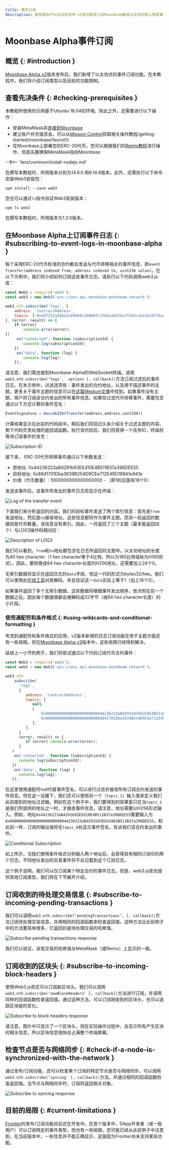 ```yaml
---
title: 事件订阅
description: 使用类似于以太坊的发布-订阅功能来订阅Moonbeam兼容以太坊的链上特定事件。
---
```


# Moonbase Alpha事件订阅

## 概览  {: #introduction } 
[Moonbase Alpha v2](https://moonbeam.network/announcements/testnet-upgrade-moonbase-alpha-v2/)版本发布后，我们新增了以太坊式的事件订阅功能。在本教程中，我们将介绍订阅类型以及目前的功能限制。

## 查看先决条件 {: #checking-prerequisites } 
本教程所使用的示例基于Ubuntu 18.04的环境。除此之外，还需要进行以下操作：

 - 安装MetaMask并[连接到Moonbase](/getting-started/moonbase/metamask/)
 - 建立账户并充值资金。可以从[Mission Control](/getting-started/moonbase/faucet/)获取相关操作教程/getting-started/moonbase/faucet/)
 - 在Moonbase上部署您的ERC-20代币。您可以根据我们的[Remix教程](/getting-started/local-node/using-remix/)进行操作，但首先要确保MetaMask指向Moonbase

--8<-- 'text/common/install-nodejs.md'

在撰写本教程时，所用版本分别为14.6.0 和6.14.6版本。此外，还需执行以下命令安装Web3安装包：

```
npm install --save web3
```

您也可以通过`ls`指令验证Web3安装版本：

```
npm ls web3
```

在撰写本教程时，所用版本为1.3.0版本。

## 在Moonbase Alpha上订阅事件日志 {: #subscribing-to-event-logs-in-moonbase-alpha } 
每个采用ERC-20代币标准的合约都会发送与代币转移相关的事件信息，即`event Transfer(address indexed from, address indexed to, uint256 value)`。在以下示例中，我们将介绍如何订阅这些事件日志。请执行以下代码调用web3.js库：

```js
const Web3 = require('web3');
const web3 = new Web3('wss://wss.api.moonbase.moonbeam.network');

web3.eth.subscribe('logs', {
    address: 'ContractAddress',
    topics: ['0xddf252ad1be2c89b69c2b068fc378daa952ba7f163c4a11628f55a4df523b3ef']
}, (error, result) => {
    if (error)
        console.error(error);
})
    .on("connected", function (subscriptionId) {
        console.log(subscriptionId);
    })
    .on("data", function (log) {
        console.log(log);
    });
```

请注意，我们需连接到Moonbase Alpha的WebSocket终端。调用`web3.eth.subscribe(‘logs’,  options [, callback])`方法订阅过滤后的事件日志。在本示例中，过滤选项有：事件发出的合约地址，以及用于描述事件的主题。更多关于事件主题的信息可以在[这篇Medium文章](https://medium.com/mycrypto/understanding-event-logs-on-the-ethereum-blockchain-f4ae7ba50378)中找到。如果事件没有主题，用户将订阅该合约发出的所有事件信息。如果仅过滤代币转移事件，需要包含通过以下方式计算的事件签名：

```js
EventSignature = keccak256(Transfer(address,address,uint256))
```

计算结果显示在此前的代码段中。稍后我们将回过头来介绍关于过滤主题的内容。剩下代码负责处理的是回调函数。执行该代码后，我们将获得一个任务ID，终端将等待订阅事件的发生：

![Subscription ID](/images/builders/tools/pubsub/pubsub-1.png)

接下来， ERC-20代币转移事件通过以下参数发送：

 - 原地址: 0x44236223aB4291b93EEd10E4B511B37a398DEE55
 - 目标地址: 0x8841701Dba3639B254D9CEe712E49D188A1e941e
 - 价值（代币数量）: 1000000000000000000 - （即1的后面有18个0）

发送该事件后，该事件所发出的事件日志将显示在终端：

![Log of the transfer event](/images/builders/tools/pubsub/pubsub-2.png)

下面我们来分析返回的内容。我们的目标事件发送了两个索引信息：首先是`from`发送地址，然后是`to`接收地址，这些信息都将作为事件主题。而另一段返回的数据则是代币数量，该信息没有索引。因此，一共返回了三个主题（最多能返回四个）与LOG3操作码相对应：

![Description of LOG3](/images/builders/tools/pubsub/pubsub-3.png)

我们可以看到，`from`和`to`地址都包含在日志所返回的主题中。以太坊地址的长度为40 hex character（1 hex character等于4比特，所以为160比特或称为H160形式）。因此，要转换成64 hex character长度的H256地址，还需要加上24个0。

无索引数据将显示在返回日志的`data`字段，但这一代码形式为bytes32/hex。我们可以使用此[在线工具](https://web3-type-converter.onbrn.com/)对其解码，并且验证这一`data`实际上等于1（加上18个0）。

如果事件返回了多个无索引数据，这些数据将根据事件发出顺序，依次附在前一个数据之后。因此每个数据值都会被解码成32字节（或64 hex character长度）的小片段。

### 使用通配符和条件格式  {: #using-wildcards-and-conditional-formatting } 

考虑到通配符和条件格式的应用，v2版本新增的日志订阅功能在用于主题方面还有一些局限。但在[Moonbase Alpha v3](https://moonbeam.network/announcements/moonbeam-network-upgrades-account-structure-to-match-ethereum/)版本中，这些局限已经得到解决。

延续上一小节的例子，我们将尝试通过以下代码订阅代币合约事件：

```js
const Web3 = require('web3');
const web3 = new Web3('wss://wss.api.moonbase.moonbeam.network');

web3.eth
   .subscribe(
      'logs',
      {
         address: 'ContractAddress',
         topics: [
            null,
            [
               '0x00000000000000000000000044236223aB4291b93EEd10E4B511B37a398DEE55',
               '0x0000000000000000000000008841701Dba3639B254D9CEe712E49D188A1e941e',
            ],
         ],
      },
      (error, result) => {
         if (error) console.error(error);
      }
   )
   .on('connected', function (subscriptionId) {
      console.log(subscriptionId);
   })
   .on('data', function (log) {
      console.log(log);
   });
```

在这里使用通配符null代替事件签名，可以进行过滤并接收所有订阅合约发送的事件信息。但在这一设置下，我们还可以使用另一个（`topic_1`）输入值来定义我们此前提到的地址过滤器。例如在这个例子中，我们要得到的效果是只在当`topic_1`是我们所提供的地址之一时，才接收事件信息。请注意，地址需要以H256形式输入。例如，地址`0x44236223aB4291b93EEd10E4B511B37a398DEE55`需要输入为`0x00000000000000000000000044236223aB4291b93EEd10E4B511B37a398DEE55`。和此前一样，订阅的输出值将在`topic_0`处显示事件签名，告诉我们该合约发出的事件。

![Conditional Subscription](/images/builders/tools/pubsub/pubsub-4.png)

如上所示，当我们使用条件格式分别输入两个地址后，会获得具有相同订阅ID的两个日志。不同地址发出的交易事件将不会记载到这个订阅日志。

这个例子说明，我们可以仅订阅某个特定合约的事件日志。但是，web3.js库也提供其他订阅类型，我们将在下节展开介绍。

## 订阅收到的待处理交易信息 {: #subscribe-to-incoming-pending-transactions } 

我们可以调用`web3.eth.subscribe(‘pendingTransactions’, [, callback])`方法订阅待处理交易信息，并用相同的回调函数来检查返回值。这种方法比此前例子中的方法要简单很多，它返回的是待处理交易的哈希值。

![Subscribe pending transactions response](/images/builders/tools/pubsub/pubsub-5.png)

我们可以验证，该笔交易的哈希值与MetaMask（或Remix）上显示的一致。

## 订阅收到的区块头 {: #subscribe-to-incoming-block-headers } 

使用Web3.js库还可以订阅新区块头。我们可以调用`web3.eth.subscribe('newBlockHeaders' [, callback])`方法进行订阅，并调用同样的回调函数检查返回值。通过这种方法，可以订阅刚收到的区块头，也可以追踪区块链的变化。

![Subscribe to block headers response](/images/builders/tools/pubsub/pubsub-6.png)

请注意，图片中只显示了一个区块头，但在实际操作过程中，会显示所有产生区块的相关信息，所以区块信息很快会占满整个终端屏幕。

## 检查节点是否与网络同步 {: #check-if-a-node-is-synchronized-with-the-network } 

通过发布/订阅功能，还可以检查某个订阅的特定节点是否与网络同步。可以调用`web3.eth.subscribe(‘syncing' [, callback])`方法，并通过相同的回调函数检查返回值。当节点与网络同步时，订阅将返回相关对象。

![Subscribe to syncing response](/images/builders/tools/pubsub/pubsub-7.png)

## 目前的局限 {: #current-limitations } 
[Frontier](https://github.com/paritytech/frontier)的发布/订阅功能目前还在开发中。在首个版本中，DApp开发者（或一般用户）可以订阅特定的事件类型，但也有一些局限。您可能已经从此前例子中注意到，在当前版本中，一些信息并不能正确显示，这是因为Frontier尚未支持某些功能。

